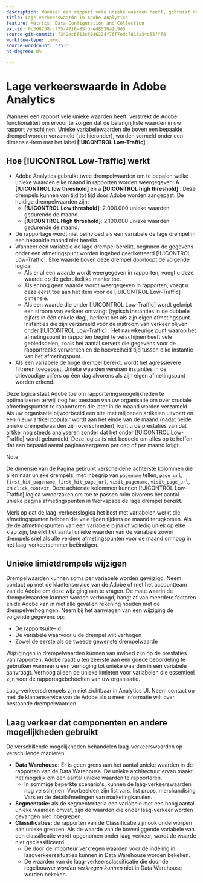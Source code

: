 ```yaml
---
description: Wanneer een rapport vele unieke waarden heeft, gebruikt de Adobe het laag-Verkeer afmetingspunt om rapportprestaties te verbeteren.
title: Lage verkeerswaarde in Adobe Analytics
feature: Metrics, Data Configuration and Collection
exl-id: 6c3d8258-cf75-4716-85fd-ed8520a2c9d5
source-git-commit: f242ec6613cf046224f76f7edc7813a34c65fff8
workflow-type: tm+mt
source-wordcount: '753'
ht-degree: 0%

---
```


# Lage verkeerswaarde in Adobe Analytics

Wanneer een rapport vele unieke waarden heeft, verstrekt de Adobe functionaliteit om ervoor te zorgen dat de belangrijkste waarden in uw rapport verschijnen. Unieke variabelewaarden die boven een bepaalde drempel worden verzameld (zie hieronder), worden vermeld onder een dimensie-item met het label **[!UICONTROL Low-Traffic]** .

## Hoe [!UICONTROL Low-Traffic] werkt

* Adobe Analytics gebruikt twee drempelwaarden om te bepalen welke unieke waarden elke maand in rapporten worden weergegeven: A **[!UICONTROL low threshold]** en a **[!UICONTROL high threshold]** . Deze drempels kunnen van tijd tot tijd door Adobe worden aangepast. De huidige drempelwaarden zijn:
   * **[!UICONTROL Low threshold]**: 2.000.000 unieke waarden gedurende de maand.
   * **[!UICONTROL High threshold]**: 2.100.000 unieke waarden gedurende de maand.
* De rapportage wordt niet beïnvloed als een variabele de lage drempel in een bepaalde maand niet bereikt.
* Wanneer een variabele de lage drempel bereikt, beginnen de gegevens onder een afmetingspunt worden ingebed geëtiketteerd [!UICONTROL Low-Traffic]. Elke waarde boven deze drempel doorloopt de volgende logica:
   * Als er al een waarde wordt weergegeven in rapporten, voegt u deze waarde op de gebruikelijke manier toe.
   * Als er nog geen waarde wordt weergegeven in rapporten, voegt u deze eerst toe aan het item voor de [!UICONTROL Low-Traffic] dimensie.
   * Als een waarde die onder [!UICONTROL Low-Traffic] wordt geknipt een stroom van verkeer ontvangt (typisch instanties in de dubbele cijfers in één enkele dag), herkent het als zijn eigen afmetingspunt. Instanties die zijn verzameld vóór de instroom van verkeer blijven onder [!UICONTROL Low-Traffic] . Het nauwkeurige punt waarop het afmetingspunt in rapporten begint te verschijnen heeft vele gebiedsdelen, zoals het aantal servers die gegevens voor de rapportreeks verwerken en de hoeveelheid tijd tussen elke instantie van het afmetingspunt.
* Als een variabele de hoge drempel bereikt, wordt het agressievere filtreren toegepast. Unieke waarden vereisen instanties in de drievoudige cijfers op één dag alvorens als zijn eigen afmetingspunt worden erkend.

Deze logica staat Adobe toe om rapporteringsmogelijkheden te optimaliseren terwijl nog het toestaan van uw organisatie om over cruciale afmetingspunten te rapporteren die later in de maand worden verzameld. Als uw organisatie bijvoorbeeld een site met miljoenen artikelen uitvoert en een nieuw artikel populair wordt aan het einde van de maand (nadat beide unieke drempelwaarden zijn overschreden), kunt u de prestaties van dat artikel nog steeds analyseren zonder dat het onder [!UICONTROL Low-Traffic] wordt gebundeld. Deze logica is niet bedoeld om alles op te heffen dat een bepaald aantal paginaweergaven per dag of per maand krijgt.

>[!NOTE]
>De [ dimensie van de Pagina ](../components/dimensions/page.md) gebruikt verscheidene achterste kolommen die allen naar unieke drempels, met inbegrip van `pagename` tellen, `page_url`, `first_hit_pagename`, `first_hit_page_url`, `visit_pagename`, `visit_page_url`, en `click_context`. Deze achterste kolommen kunnen [!UICONTROL Low-Traffic] logica veroorzaken om toe te passen ruim alvorens het aantal unieke pagina afmetingspunten in Workspace de lage drempel bereikt.

Merk op dat de laag-verkeerslogica het best met variabelen werkt die afmetingspunten hebben die vele tijden tijdens de maand terugkomen. Als de de afmetingspunten van een variabele bijna of volledig uniek op elke klap zijn, bereikt het aantal unieke waarden van de variabele zowel drempels snel als alle verdere afmetingspunten voor de maand omhoog in het laag-verkeersemmer beëindigen.

## Unieke limietdrempels wijzigen

Drempelwaarden kunnen soms per variabele worden gewijzigd. Neem contact op met de klantenservice van de Adobe of met het accountteam van de Adobe om deze wijziging aan te vragen. De mate waarin de drempelwaarden kunnen worden verhoogd, hangt af van meerdere factoren en de Adobe kan in niet alle gevallen rekening houden met de drempelverhogingen. Neem bij het aanvragen van een wijziging de volgende gegevens op:

* De rapportsuite-id
* De variabele waarvoor u de drempel wilt verhogen
* Zowel de eerste als de tweede gewenste drempelwaarde

Wijzigingen in drempelwaarden kunnen van invloed zijn op de prestaties van rapporten. Adobe raadt u ten zeerste aan een goede beoordeling te gebruiken wanneer u een verhoging tot unieke waarden in een variabele aanvraagt. Verhoog alleen de unieke limieten voor variabelen die essentieel zijn voor de rapportagebehoeften van uw organisatie.

Laag-verkeersdrempels zijn niet zichtbaar in Analytics UI. Neem contact op met de klantenservice van de Adobe als u meer informatie wilt over bestaande drempelwaarden.

## Laag verkeer dat componenten en andere mogelijkheden gebruikt

De verschillende mogelijkheden behandelen laag-verkeerswaarden op verschillende manieren.

* **Data Warehouse:** Er is geen grens aan het aantal unieke waarden in de rapporten van de Data Warehouse. De unieke architectuur ervan maakt het mogelijk om een aantal unieke waarden te rapporteren.
   * In sommige beperkte scenario&#39;s, kunnen de laag-verkeerswaarden nog verschijnen. Voorbeelden zijn list vars, list props, merchandising Vars en de detailafmetingen van marketingkanalen.
* **Segmentatie:** als de segmentcriteria een variabele met een hoog aantal unieke waarden omvat, zijn de waarden die onder laag-verkeer worden gevangen niet inbegrepen.
* **Classificaties:** de rapporten van de Classificatie zijn ook onderworpen aan unieke grenzen. Als de waarde van de bovenliggende variabele van een classificatie wordt opgenomen onder laag verkeer, wordt de waarde niet geclassificeerd.
   * De door de importeur verkregen waarden voor de indeling in laagverkeerssituaties kunnen in Data Warehouse worden bekeken. <!-- AN-115871 -->
   * De waarden van de laag-verkeersclassificatie die door de regelbouwer *worden verkregen kunnen* niet in Data Warehouse worden bekeken. <!-- AN-122872 -->
